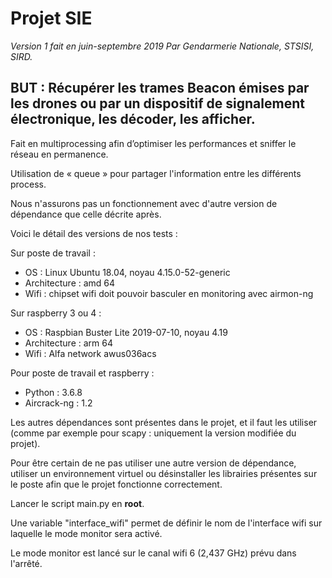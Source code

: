 # Projet SIE

*Version 1 fait en juin-septembre 2019 Par Gendarmerie Nationale, STSISI, SIRD.*

## BUT : Récupérer les trames Beacon émises par les drones ou par un dispositif de signalement électronique, les décoder, les afficher.

Fait en multiprocessing afin d’optimiser les performances et sniffer le réseau en permanence.

Utilisation de « queue » pour partager l'information entre les différents process.


Nous n'assurons pas un fonctionnement avec d'autre version de dépendance que celle décrite après.

Voici le détail des versions de nos tests :

Sur poste de travail :
- OS : Linux Ubuntu 18.04, noyau 4.15.0-52-generic
- Architecture : amd 64
- Wifi : chipset wifi doit pouvoir basculer en monitoring avec airmon-ng
	
Sur raspberry 3 ou 4 :
- OS : Raspbian Buster Lite 2019-07-10, noyau 4.19 
- Architecture : arm 64
- Wifi : Alfa network awus036acs

Pour poste de travail et raspberry :
- Python : 3.6.8
- Aircrack-ng : 1.2


Les autres dépendances sont présentes dans le projet, et il faut les utiliser (comme par exemple pour scapy : uniquement la version modifiée du projet).

Pour être certain de ne pas utiliser une autre version de dépendance, utiliser un environnement virtuel ou désinstaller les librairies présentes sur le poste afin que le projet fonctionne correctement.


Lancer le script main.py en **root**.


Une variable "interface_wifi" permet de définir le nom de l'interface wifi sur laquelle le mode monitor sera activé. 

Le mode monitor est lancé sur le canal wifi 6 (2,437 GHz) prévu dans l'arrêté.
